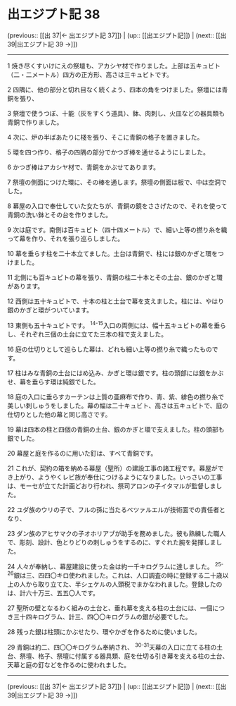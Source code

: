 # 出エジプト記 38

(previous:: [[出 37|← 出エジプト記 37]]) | (up:: [[出エジプト記]]) | (next:: [[出 39|出エジプト記 39 →]])

***




1 
焼き尽くすいけにえの祭壇も、アカシヤ材で作りました。上部は五キュビト（二・二メートル）四方の正方形、高さは三キュビトです。 



2 
四隅に、他の部分と切れ目なく続くよう、四本の角をつけました。祭壇には青銅を張り、 



3 
祭壇で使うつぼ、十能（灰をすくう道具）、鉢、肉刺し、火皿などの器具類も青銅で作りました。 



4 
次に、炉の半ばあたりに棧を張り、そこに青銅の格子を置きました。 



5 
環を四つ作り、格子の四隅の部分でかつぎ棒を通せるようにしました。 



6 
かつぎ棒はアカシヤ材で、青銅をかぶせてあります。 



7 
祭壇の側面につけた環に、その棒を通します。祭壇の側面は板で、中は空洞でした。 



8 
幕屋の入口で奉仕していた女たちが、青銅の鏡をささげたので、それを使って青銅の洗い鉢とその台を作りました。 



9 
次は庭です。南側は百キュビト（四十四メートル）で、細い上等の撚り糸を織って幕を作り、それを張り巡らしました。 



10 
幕を垂らす柱を二十本立てました。土台は青銅で、柱には銀のかぎと環をつけました。 



11 
北側にも百キュビトの幕を張り、青銅の柱二十本とその土台、銀のかぎと環があります。 



12 
西側は五十キュビトで、十本の柱と土台で幕を支えました。柱には、やはり銀のかぎと環がついています。 



13 
東側も五十キュビトです。 <sup class="versenum">14-15</sup>入口の両側には、幅十五キュビトの幕を垂らし、それぞれ三個の土台に立てた三本の柱で支えました。 



16 
庭の仕切りとして巡らした幕は、どれも細い上等の撚り糸で織ったものです。 



17 
柱はみな青銅の土台にはめ込み、かぎと環は銀です。柱の頭部には銀をかぶせ、幕を垂らす環は純銀でした。 



18 
庭の入口に垂らすカーテンは上質の亜麻布で作り、青、紫、緋色の撚り糸で美しい刺しゅうをしました。幕の幅は二十キュビト、高さは五キュビトで、庭の仕切りとした他の幕と同じ高さです。 



19 
幕は四本の柱と四個の青銅の土台、銀のかぎと環で支えました。柱の頭部も銀でした。 



20 
幕屋と庭を作るのに用いた釘は、すべて青銅です。 



21 
これが、契約の箱を納める幕屋（聖所）の建設工事の諸工程です。幕屋ができ上がり、ようやくレビ族が奉仕につけるようになりました。いっさいの工事は、モーセが立てた計画どおり行われ、祭司アロンの子イタマルが監督しました。 



22 
ユダ族のウリの子で、フルの孫に当たるベツァルエルが技術面での責任者となり、 



23 
ダン族のアヒサマクの子オホリアブが助手を務めました。彼も熟練した職人で、彫刻、設計、色とりどりの刺しゅうをするのに、すぐれた腕を発揮しました。 



24 
人々が奉納し、幕屋建設に使った金は約一千キログラムに達しました。 <sup class="versenum">25-26</sup>銀は三、四四〇キロ使われました。これは、人口調査の時に登録する二十歳以上の人から取り立てた、半シェケルの人頭税でまかなわれました。登録したのは、計六十万三、五五〇人です。 



27 
聖所の壁となるわく組みの土台と、垂れ幕を支える柱の土台には、一個につき三十四キログラム、計三、四〇〇キログラムの銀が必要でした。 



28 
残った銀は柱頭にかぶせたり、環やかぎを作るために使いました。 



29 
青銅は約二、四〇〇キログラム奉納され、 <sup class="versenum">30-31</sup>天幕の入口に立てる柱の土台、祭壇、格子、祭壇に付属する器具類、庭を仕切る引き幕を支える柱の土台、天幕と庭の釘などを作るのに使われました。

***

(previous:: [[出 37|← 出エジプト記 37]]) | (up:: [[出エジプト記]]) | (next:: [[出 39|出エジプト記 39 →]])
